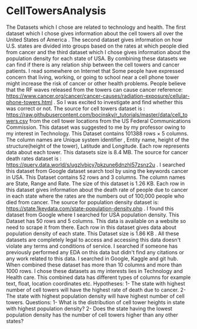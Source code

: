# CellTowersAnalysis
The Datasets which I chose are related to technology and health. The first dataset which I chose gives information about the cell towers all over the United States of America . The second dataset gives information  on how U.S. states are divided into groups based on the rates at which people died from cancer and the third dataset which I chose gives information about the population density for each state of USA. By combining these datasets we can find if there is any relation ship between the cell towers and cancer patients. I read somewhere on Internet that  Some people have expressed concern that living, working, or going to school near a cell phone tower might increase the risk of cancer or other health problems. People believe that the RF waves released from the towers can cause cancer reference: https://www.cancer.org/cancer/cancer-causes/radiation-exposure/cellular-phone-towers.html . So I was excited to investigate and find whether this was correct or not. The source for cell towers dataset is : https://raw.githubusercontent.com/bocinsky/r_tutorials/master/data/cell_towers.csv  from the cell tower locations from the US Federal Communications Commission. This dataset was suggested to me by my professor owing to my interest in Technology. This Dataset contains 101388 rows × 5 columns. The column names are Unique system identifier , Entity name, height of the structure(height of the tower), Latitude and Longitude. Each row represents data about each tower. This datasets size is 8.4 MB. The source for cancer death rates dataset is :  https://query.data.world/s/ugzlvbjcy7pkzune6dnzhl57zsnz2u . I searched this dataset from Google dataset search tool by using the keywords cancer in USA.  This Dataset contains 52 rows and 3 columns. The column names are State, Range and Rate. The size of this dataset is 1.26 KB. Each row in this dataset gives information about the death rate of people due to cancer in each state where the rates are the numbers out of 100,000 people who died from cancer. The source for population density  dataset is:  https://state.1keydata.com/state-population-density.php . I found this dataset from Google where I searched for USA population density. This Dataset has 50 rows and 5 columns. This data is available on a website so need to scrape it from there.  Each row in this dataset gives data about population density of each state. This Dataset size is 1.86 KB . All these datasets are completely legal to access and accessing this data doesn't violate any terms and conditions of service. I searched if someone has previously performed any EDA on this data but didn't find any citations or any work related to this data. I searched in Google, Kaggle and git hub.  When combined these dataset has more than 10 columns and more than 1000 rows. I chose these datasets as my interests lies in Technology and Health care. This combined data has different types of columns for example text, float, location coordinates etc.
Hypotheses:
1- The state with highest number of cell towers will have the highest rate of death due to cancer.
2- The state with highest population density will have highest number of cell towers.
Questions:
1- What is the distribution of cell tower heights in state with highest population density?
2- Does the state having the lowest population density has the number of cell towers higher than any other states?
